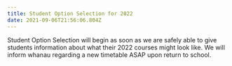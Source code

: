 ```yaml
---
title: Student Option Selection for 2022
date: 2021-09-06T21:56:06.804Z
---
```

Student Option Selection will begin as soon as we are safely able to give students information about what their 2022 courses might look like. We will inform whanau regarding a new timetable ASAP upon return to school.